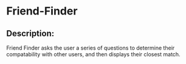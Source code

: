 # Friend-Finder

## Description:

Friend Finder asks the user a series of questions to determine their compatability with other users, and then displays their closest match.